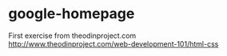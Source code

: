# google-homepage
First exercise from theodinproject.com 
http://www.theodinproject.com/web-development-101/html-css

